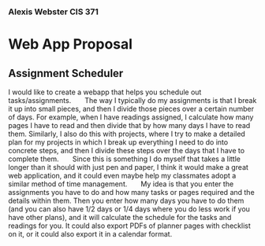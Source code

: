 ### Alexis Webster CIS 371

# Web App Proposal
## Assignment Scheduler
I would like to create a webapp that helps you schedule out tasks/assignments.
&nbsp;&nbsp;&nbsp;&nbsp;&nbsp;&nbsp;The way I typically do my assignments is that I break it up into small pieces, and then I divide those pieces over a certain number of days. For example, when I have readings assigned, I calculate how many pages I have to read and then divide that by how many days I have to read them. Similarly, I also do this with projects, where I try to make a detailed plan for my projects in which I break up everything I need to do into concrete steps, and then I divide these steps over the days that I have to complete them.
&nbsp;&nbsp;&nbsp;&nbsp;&nbsp;&nbsp;Since this is something I do myself that takes a little longer than it should with just pen and paper, I think it would make a great web application, and it could even maybe help my classmates adopt a similar method of time management.
&nbsp;&nbsp;&nbsp;&nbsp;&nbsp;&nbsp;My idea is that you enter the assignments you have to do and how many tasks or pages required and the details within them. Then you enter how many days you have to do them (and you can also have 1/2 days or 1/4 days where you do less work if you have other plans), and it will calculate the schedule for the tasks and readings for you. It could also export PDFs of planner pages with checklist on it, or it could also export it in a calendar format.